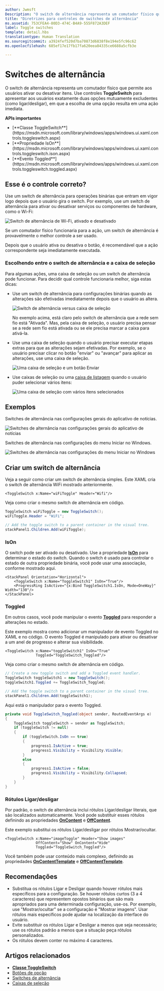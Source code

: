 ```yaml
---
author: Jwmsft
Description: "O switch de alternância representa um comutador físico que permite aos usuários ativar ou desativar itens."
title: "Diretrizes para controles de switches de alternância"
ms.assetid: 753CFEA4-80D3-474C-B4A9-555F872A3DEF
label: Toggle switches
template: detail.hbs
translationtype: Human Translation
ms.sourcegitcommit: a3924fef520d7ba70873d6838f8e194e5fc96c62
ms.openlocfilehash: 685ef17e17fb17fa620eea84335ce6688a5cfb3e

---
```

# <a name="toggle-switches"></a>Switches de alternância
<link rel="stylesheet" href="https://az835927.vo.msecnd.net/sites/uwp/Resources/css/custom.css"> 


O switch de alternância representa um comutador físico que permite aos usuários ativar ou desativar itens. Use controles **ToggleSwitch** para apresentar aos usuários exatamente duas opções mutuamente excludentes (como ligar/desligar), em que a escolha de uma opção resulta em uma ação imediata.

<div class="important-apis" >
<b>APIs importantes</b><br/>
<ul>
<li>[**Classe ToggleSwitch**](https://msdn.microsoft.com/library/windows/apps/windows.ui.xaml.controls.toggleswitch.aspx)</li>
<li>[**Propriedade IsOn**](https://msdn.microsoft.com/library/windows/apps/windows.ui.xaml.controls.toggleswitch.ison.aspx)</li>
<li>[**Evento Toggled**](https://msdn.microsoft.com/library/windows/apps/windows.ui.xaml.controls.toggleswitch.toggled.aspx)</li>
</ul>
</div>

## <a name="is-this-the-right-control"></a>Esse é o controle correto?

Use um switch de alternância para operações binárias que entram em vigor logo depois que o usuário gira o switch. Por exemplo, use um switch de alternância para ativar ou desativar serviços ou componentes de hardware, como o Wi-Fi:

![Switch de alternância de Wi-Fi, ativado e desativado](images/toggleswitches01.png)

Se um comutador físico funcionaria para a ação, um switch de alternância é provavelmente o melhor controle a ser usado.

Depois que o usuário ativa ou desativa o botão, é recomendável que a ação correspondente seja imediatamente executada.

### <a name="choosing-between-toggle-switch-and-check-box"></a>Escolhendo entre o switch de alternância e a caixa de seleção

Para algumas ações, uma caixa de seleção ou um switch de alternância pode funcionar. Para decidir qual controle funcionaria melhor, siga estas dicas:

-   Use um switch de alternância para configurações binárias quando as alterações são efetivadas imediatamente depois que o usuário as altera.

    ![Switch de alternância versus caixa de seleção](images/toggleswitches02.png)

    No exemplo acima, está claro pelo switch de alternância que a rede sem fio está "Ativada". Mas, pela caixa de seleção, o usuário precisa pensar se a rede sem fio está ativada ou se ele precisa marcar a caixa para ativá-la.

-   Use uma caixa de seleção quando o usuário precisar executar etapas extras para que as alterações sejam efetivadas. Por exemplo, se o usuário precisar clicar no botão "enviar" ou "avançar" para aplicar as alterações, use uma caixa de seleção.

    ![Uma caixa de seleção e um botão Enviar](images/submitcheckbox.png)

-   Use caixas de seleção ou uma [caixa de listagem](lists.md) quando o usuário puder selecionar vários itens:

    ![Uma caixa de seleção com vários itens selecionados](images/guidelines_and_checklist_for_toggle_switches_checkbox_multi_select.png)

## <a name="examples"></a>Exemplos

Switches de alternância nas configurações gerais do aplicativo de notícias.

![Switches de alternância nas configurações gerais do aplicativo de notícias](images/control-examples/toggle-switch-news.png)

Switches de alternância nas configurações do menu Iniciar no Windows.

![Switches de alternância nas configurações do menu Iniciar no Windows](images/control-examples/toggle-switch-start-settings.png)

## <a name="create-a-toggle-switch"></a>Criar um switch de alternância

Veja a seguir como criar um switch de alternância simples. Este XAML cria o switch de alternância WiFi mostrado anteriormente.

```xaml
<ToggleSwitch x:Name="wiFiToggle" Header="Wifi"/>
```
Veja como criar o mesmo switch de alternância em código.

```csharp
ToggleSwitch wiFiToggle = new ToggleSwitch();
wiFiToggle.Header = "WiFi";

// Add the toggle switch to a parent container in the visual tree.
stackPanel1.Children.Add(wiFiToggle);
```

### <a name="ison"></a>IsOn

O switch pode ser ativado ou desativado. Use a propriedade [**IsOn**](https://msdn.microsoft.com/library/windows/apps/windows.ui.xaml.controls.toggleswitch.ison.aspx) para determinar o estado do switch. Quando o switch é usado para controlar o estado de outra propriedade binária, você pode usar uma associação, conforme mostrado aqui.

```
<StackPanel Orientation="Horizontal">
    <ToggleSwitch x:Name="ToggleSwitch1" IsOn="True"/>
    <ProgressRing IsActive="{x:Bind ToggleSwitch1.IsOn, Mode=OneWay}" Width="130"/>
</StackPanel>
```

### <a name="toggled"></a>Toggled

Em outros casos, você pode manipular o evento [**Toggled**](https://msdn.microsoft.com/library/windows/apps/windows.ui.xaml.controls.toggleswitch.toggled.aspx) para responder a alterações no estado.

Este exemplo mostra como adicionar um manipulador de evento Toggled no XAML e no código. O evento Toggled é manipulado para ativar ou desativar a um anel de progresso e alterar sua visibilidade.

```xaml
<ToggleSwitch x:Name="toggleSwitch1" IsOn="True" 
              Toggled="ToggleSwitch_Toggled"/>
```

Veja como criar o mesmo switch de alternância em código.

```csharp
// Create a new toggle switch and add a Toggled event handler.
ToggleSwitch toggleSwitch1 = new ToggleSwitch();
toggleSwitch1.Toggled += ToggleSwitch_Toggled;

// Add the toggle switch to a parent container in the visual tree.
stackPanel1.Children.Add(toggleSwitch1);
```

Aqui está o manipulador para o evento Toggled.

```csharp
private void ToggleSwitch_Toggled(object sender, RoutedEventArgs e)
{
    ToggleSwitch toggleSwitch = sender as ToggleSwitch;
    if (toggleSwitch != null)
    {
        if (toggleSwitch.IsOn == true)
        {
            progress1.IsActive = true;
            progress1.Visibility = Visibility.Visible;
        }
        else
        {
            progress1.IsActive = false;
            progress1.Visibility = Visibility.Collapsed;
        }
    }
}
```

### <a name="onoff-labels"></a>Rótulos Ligar/desligar

Por padrão, o switch de alternância inclui rótulos Ligar/desligar literais, que são localizados automaticamente. Você pode substituir esses rótulos definindo as propriedades [**OnContent**](https://msdn.microsoft.com/library/windows/apps/windows.ui.xaml.controls.toggleswitch.oncontent.aspx) e [**OffContent**](https://msdn.microsoft.com/library/windows/apps/windows.ui.xaml.controls.toggleswitch.offcontent.aspx).

Este exemplo substitui os rótulos Ligar/desligar por rótulos Mostrar/ocultar.  

```xaml
<ToggleSwitch x:Name="imageToggle" Header="Show images"
              OffContent="Show" OnContent="Hide" 
              Toggled="ToggleSwitch_Toggled"/>
```

Você também pode usar conteúdo mais complexo, definindo as propriedades [**OnContentTemplate**](https://msdn.microsoft.com/library/windows/apps/windows.ui.xaml.controls.toggleswitch.oncontenttemplate.aspx) e [ **OffContentTemplate**](https://msdn.microsoft.com/library/windows/apps/windows.ui.xaml.controls.toggleswitch.offcontenttemplate.aspx).

## <a name="recommendations"></a>Recomendações

-   Substitua os rótulos Ligar e Desligar quando houver rótulos mais específicos para a configuração. Se houver rótulos curtos (3 a 4 caracteres) que representem opostos binários que são mais apropriados para uma determinada configuração, use-os. Por exemplo, use "Mostrar/ocultar" se a configuração é "Mostrar imagens". Usar rótulos mais específicos pode ajudar na localização da interface do usuário.
-   Evite substituir os rótulos Ligar e Desligar a menos que seja necessário; use os rótulos padrão a menos que a situação peça rótulos personalizados.
-   Os rótulos devem conter no máximo 4 caracteres.

## <a name="related-articles"></a>Artigos relacionados

- [**Classe ToggleSwitch**](https://msdn.microsoft.com/library/windows/apps/hh701411)
- [Botões de opção](radio-button.md)
- [Switches de alternância](toggles.md)
- [Caixas de seleção](checkbox.md)


<!--HONumber=Dec16_HO2-->


